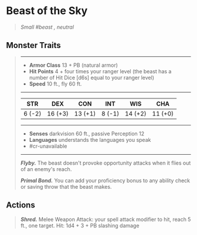 # Beast of the Sky
>*Small #beast , neutral*
## Monster Traits
>___
>- **Armor Class** 13 + PB (natural armor)
>- **Hit Points** 4 + four times your ranger level (the beast has a number of Hit Dice [d6s] equal to your ranger level)
>- **Speed** 10 ft., fly 60 ft.
>___
>|STR|DEX|CON|INT|WIS|CHA|
>|:---:|:---:|:---:|:---:|:---:|:---:|
>|6 (-2)|16 (+3)|13 (+1)|8 (-1)|14 (+2)|11 (+0)|
>___
>- **Senses** darkvision 60 ft., passive Perception 12
>- **Languages** understands the languages you speak
>- #cr-unavailable
>___
>***Flyby.*** The beast doesn't provoke opportunity attacks when it flies out of an enemy's reach.  
>
>***Primal Bond.*** You can add your proficiency bonus to any ability check or saving throw that the beast makes.  
>
## Actions
>***Shred.*** Melee Weapon Attack: your spell attack modifier to hit, reach 5 ft., one target. Hit: 1d4 + 3 + PB slashing damage